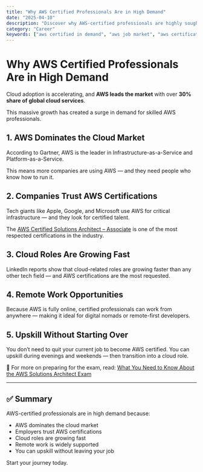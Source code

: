 ```yaml
---
title: "Why AWS Certified Professionals Are in High Demand"
date: "2025-04-10"
description: "Discover why AWS-certified professionals are highly sought after in today's job market."
category: "Career"
keywords: ["aws certified in demand", "aws job market", "aws certification job outlook", "aws career opportunities"]
---
```


# Why AWS Certified Professionals Are in High Demand

Cloud adoption is accelerating, and **AWS leads the market** with over **30% share of global cloud services**.

This massive growth has created a surge in demand for skilled AWS professionals.

## 1. AWS Dominates the Cloud Market

According to Gartner, AWS is the leader in Infrastructure-as-a-Service and Platform-as-a-Service.

This means more companies are using AWS — and they need people who know how to run it.

## 2. Companies Trust AWS Certifications

Tech giants like Apple, Google, and Microsoft use AWS for critical infrastructure — and they look for certified talent.

The [AWS Certified Solutions Architect – Associate](https://aws.amazon.com/certification/certified-solutions-architect-associate/)  is one of the most respected certifications in the industry.

## 3. Cloud Roles Are Growing Fast

LinkedIn reports show that cloud-related roles are growing faster than any other tech field — and AWS certifications are the most requested.

## 4. Remote Work Opportunities

Because AWS is fully online, certified professionals can work from anywhere — making it ideal for digital nomads or remote-first developers.

## 5. Upskill Without Starting Over

You don’t need to quit your current job to become AWS certified. You can upskill during evenings and weekends — then transition into a cloud role.

📌 For more on preparing for the exam, read: [What You Need to Know About the AWS Solutions Architect Exam](/blog/aws-solutions-architect-associate-what-you-need-to-know)

---

## ✅ Summary

AWS-certified professionals are in high demand because:
- AWS dominates the cloud market
- Employers trust AWS certifications
- Cloud roles are growing fast
- Remote work is widely supported
- You can upskill without leaving your job

Start your journey today.